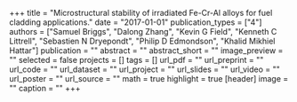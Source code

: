 +++
title = "Microstructural stability of irradiated Fe-Cr-Al alloys for fuel cladding applications."
date = "2017-01-01"
publication_types = ["4"]
authors = ["Samuel Briggs", "Dalong Zhang", "Kevin G Field", "Kenneth C Littrell", "Sebastien N Dryepondt", "Philip D Edmondson", "Khalid Mikhiel Hattar"]
publication = ""
abstract = ""
abstract_short = ""
image_preview = ""
selected = false
projects = []
tags = []
url_pdf = ""
url_preprint = ""
url_code = ""
url_dataset = ""
url_project = ""
url_slides = ""
url_video = ""
url_poster = ""
url_source = ""
math = true
highlight = true
[header]
image = ""
caption = ""
+++
